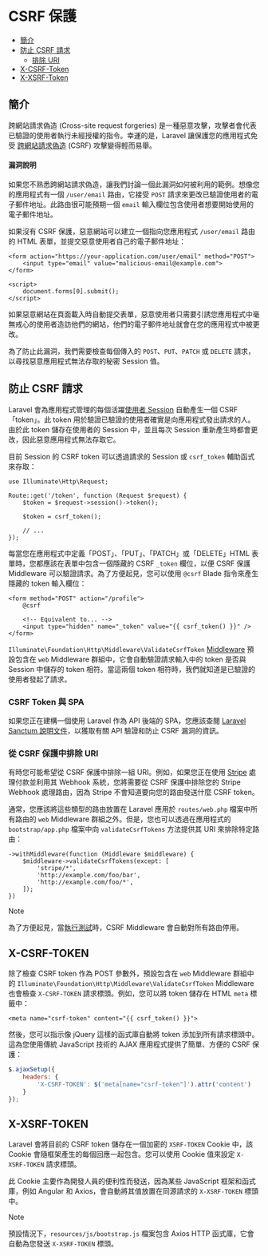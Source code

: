 # CSRF 保護

- [簡介](#csrf-introduction)
- [防止 CSRF 請求](#preventing-csrf-requests)
    - [排除 URI](#csrf-excluding-uris)
- [X-CSRF-Token](#csrf-x-csrf-token)
- [X-XSRF-Token](#csrf-x-xsrf-token)

<a name="csrf-introduction"></a>
## 簡介

跨網站請求偽造 (Cross-site request forgeries) 是一種惡意攻擊，攻擊者會代表已驗證的使用者執行未經授權的指令。幸運的是，Laravel 讓保護您的應用程式免受 [跨網站請求偽造](https://en.wikipedia.org/wiki/Cross-site_request_forgery) (CSRF) 攻擊變得輕而易舉。

<a name="csrf-explanation"></a>
#### 漏洞說明

如果您不熟悉跨網站請求偽造，讓我們討論一個此漏洞如何被利用的範例。想像您的應用程式有一個 `/user/email` 路由，它接受 `POST` 請求來更改已驗證使用者的電子郵件地址。此路由很可能預期一個 `email` 輸入欄位包含使用者想要開始使用的電子郵件地址。

如果沒有 CSRF 保護，惡意網站可以建立一個指向您應用程式 `/user/email` 路由的 HTML 表單，並提交惡意使用者自己的電子郵件地址：

```blade
<form action="https://your-application.com/user/email" method="POST">
    <input type="email" value="malicious-email@example.com">
</form>

<script>
    document.forms[0].submit();
</script>
```

如果惡意網站在頁面載入時自動提交表單，惡意使用者只需要引誘您應用程式中毫無戒心的使用者造訪他們的網站，他們的電子郵件地址就會在您的應用程式中被更改。

為了防止此漏洞，我們需要檢查每個傳入的 `POST`、`PUT`、`PATCH` 或 `DELETE` 請求，以尋找惡意應用程式無法存取的秘密 Session 值。

<a name="preventing-csrf-requests"></a>
## 防止 CSRF 請求

Laravel 會為應用程式管理的每個活躍[使用者 Session](/docs/{{version}}/session) 自動產生一個 CSRF「token」。此 token 用於驗證已驗證的使用者確實是向應用程式發出請求的人。由於此 token 儲存在使用者的 Session 中，並且每次 Session 重新產生時都會更改，因此惡意應用程式無法存取它。

目前 Session 的 CSRF token 可以透過請求的 Session 或 `csrf_token` 輔助函式來存取：

    use Illuminate\Http\Request;

    Route::get('/token', function (Request $request) {
        $token = $request->session()->token();

        $token = csrf_token();

        // ...
    });

每當您在應用程式中定義「POST」、「PUT」、「PATCH」或「DELETE」HTML 表單時，您都應該在表單中包含一個隱藏的 CSRF `_token` 欄位，以便 CSRF 保護 Middleware 可以驗證請求。為了方便起見，您可以使用 `@csrf` Blade 指令來產生隱藏的 token 輸入欄位：

```blade
<form method="POST" action="/profile">
    @csrf

    <!-- Equivalent to... -->
    <input type="hidden" name="_token" value="{{ csrf_token() }}" />
</form>
```

`Illuminate\Foundation\Http\Middleware\ValidateCsrfToken` [Middleware](/docs/{{version}}/middleware) 預設包含在 `web` Middleware 群組中，它會自動驗證請求輸入中的 token 是否與 Session 中儲存的 token 相符。當這兩個 token 相符時，我們就知道是已驗證的使用者發起了請求。

<a name="csrf-tokens-and-spas"></a>
### CSRF Token 與 SPA

如果您正在建構一個使用 Laravel 作為 API 後端的 SPA，您應該查閱 [Laravel Sanctum 說明文件](/docs/{{version}}/sanctum)，以獲取有關 API 驗證和防止 CSRF 漏洞的資訊。

<a name="csrf-excluding-uris"></a>
### 從 CSRF 保護中排除 URI

有時您可能希望從 CSRF 保護中排除一組 URI。例如，如果您正在使用 [Stripe](https://stripe.com) 處理付款並利用其 Webhook 系統，您將需要從 CSRF 保護中排除您的 Stripe Webhook 處理路由，因為 Stripe 不會知道要向您的路由發送什麼 CSRF token。

通常，您應該將這些類型的路由放置在 Laravel 應用於 `routes/web.php` 檔案中所有路由的 `web` Middleware 群組之外。但是，您也可以透過在應用程式的 `bootstrap/app.php` 檔案中向 `validateCsrfTokens` 方法提供其 URI 來排除特定路由：

    ->withMiddleware(function (Middleware $middleware) {
        $middleware->validateCsrfTokens(except: [
            'stripe/*',
            'http://example.com/foo/bar',
            'http://example.com/foo/*',
        ]);
    })

> [!NOTE]  
> 為了方便起見，當[執行測試](/docs/{{version}}/testing)時，CSRF Middleware 會自動對所有路由停用。

<a name="csrf-x-csrf-token"></a>
## X-CSRF-TOKEN

除了檢查 CSRF token 作為 POST 參數外，預設包含在 `web` Middleware 群組中的 `Illuminate\Foundation\Http\Middleware\ValidateCsrfToken` Middleware 也會檢查 `X-CSRF-TOKEN` 請求標頭。例如，您可以將 token 儲存在 HTML `meta` 標籤中：

```blade
<meta name="csrf-token" content="{{ csrf_token() }}">
```

然後，您可以指示像 jQuery 這樣的函式庫自動將 token 添加到所有請求標頭中。這為您使用傳統 JavaScript 技術的 AJAX 應用程式提供了簡單、方便的 CSRF 保護：

```js
$.ajaxSetup({
    headers: {
        'X-CSRF-TOKEN': $('meta[name="csrf-token"]').attr('content')
    }
});
```

<a name="csrf-x-xsrf-token"></a>
## X-XSRF-TOKEN

Laravel 會將目前的 CSRF token 儲存在一個加密的 `XSRF-TOKEN` Cookie 中，該 Cookie 會隨框架產生的每個回應一起包含。您可以使用 Cookie 值來設定 `X-XSRF-TOKEN` 請求標頭。

此 Cookie 主要作為開發人員的便利性而發送，因為某些 JavaScript 框架和函式庫，例如 Angular 和 Axios，會自動將其值放置在同源請求的 `X-XSRF-TOKEN` 標頭中。

> [!NOTE]  
> 預設情況下，`resources/js/bootstrap.js` 檔案包含 Axios HTTP 函式庫，它會自動為您發送 `X-XSRF-TOKEN` 標頭。
